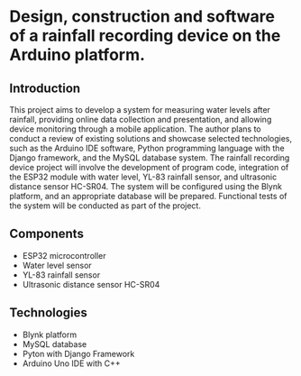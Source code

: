 # Design, construction and software of a rainfall recording device on the Arduino platform.

## Introduction

This project aims to develop a system for measuring water levels after rainfall, providing online data collection and presentation, and allowing device monitoring through a mobile application. The author plans to conduct a review of existing solutions and showcase selected technologies, such as the Arduino IDE software, Python programming language with the Django framework, and the MySQL database system. The rainfall recording device project will involve the development of program code, integration of the ESP32 module with water level, YL-83 rainfall sensor, and ultrasonic distance sensor HC-SR04. The system will be configured using the Blynk platform, and an appropriate database will be prepared. Functional tests of the system will be conducted as part of the project.

## Components

- ESP32 microcontroller
- Water level sensor
- YL-83 rainfall sensor
- Ultrasonic distance sensor HC-SR04

## Technologies

- Blynk platform
- MySQL database
- Pyton with Django Framework
- Arduino Uno IDE with C++


